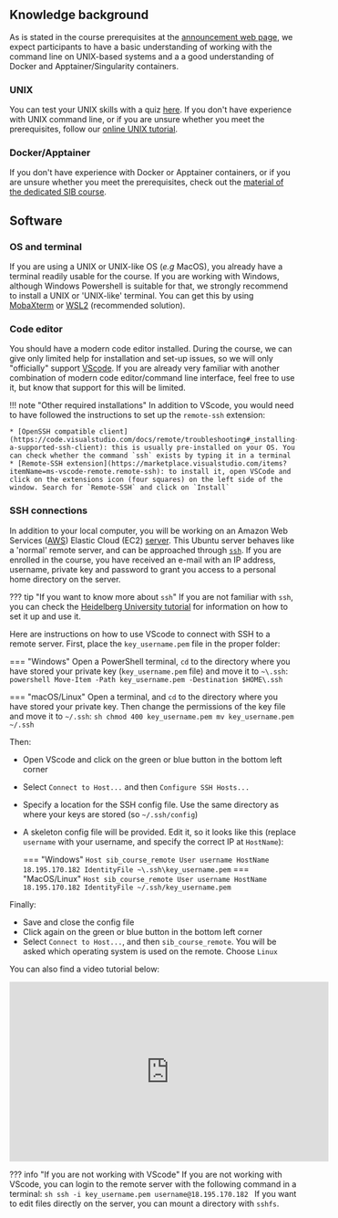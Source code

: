 ## Knowledge background

As is stated in the course prerequisites at the [announcement web page](https://www.sib.swiss/training/course/20250528_SNAKE), we expect participants to have a basic understanding of working with the command line on UNIX-based systems and a a good understanding of Docker and Apptainer/Singularity containers.

### UNIX

You can test your UNIX skills with a quiz [here](https://docs.google.com/forms/d/e/1FAIpQLSd2BEWeOKLbIRGBT_aDEGPce1FOaVYBbhBiaqcaHoBKNB27MQ/viewform?usp=sf_link). If you don't have experience with UNIX command line, or if you are unsure whether you meet the prerequisites, follow our [online UNIX tutorial](https://edu.sib.swiss/pluginfile.php/2878/mod_resource/content/4/couselab-html/content.html).

### Docker/Apptainer

If you don't have experience with Docker or Apptainer containers, or if you are unsure whether you meet the prerequisites, check out the [material of the dedicated SIB course](https://www.sib.swiss/training/course/20250527_DOCK).

## Software

### OS and terminal

If you are using a UNIX or UNIX-like OS (_e.g_ MacOS), you already have a terminal readily usable for the course. If you are working with Windows, although Windows Powershell is suitable for that, we strongly recommend to install a UNIX or 'UNIX-like' terminal. You can get this by using [MobaXterm](https://mobaxterm.mobatek.net/ "get MobaXterm") or [WSL2](https://docs.microsoft.com/en-us/windows/wsl/install) (recommended solution).

### Code editor

You should have a modern code editor installed. During the course, we can give only limited help for installation and set-up issues, so we will only "officially" support [VScode](https://code.visualstudio.com/download). If you are already very familiar with another combination of modern code editor/command line interface, feel free to use it, but know that support for this will be limited.

!!! note "Other required installations"
    In addition to VScode, you would need to have followed the instructions to set up the `remote-ssh` extension:

    * [OpenSSH compatible client](https://code.visualstudio.com/docs/remote/troubleshooting#_installing-a-supported-ssh-client): this is usually pre-installed on your OS. You can check whether the command `ssh` exists by typing it in a terminal
    * [Remote-SSH extension](https://marketplace.visualstudio.com/items?itemName=ms-vscode-remote.remote-ssh): to install it, open VSCode and click on the extensions icon (four squares) on the left side of the window. Search for `Remote-SSH` and click on `Install`

### SSH connections

In addition to your local computer, you will be working on an Amazon Web Services ([AWS](https://aws.amazon.com/)) Elastic Cloud (EC2) [server](https://aws.amazon.com/ec2/). This Ubuntu server behaves like a 'normal' remote server, and can be approached through [`ssh`](https://man7.org/linux/man-pages/man1/ssh.1.html). If you are enrolled in the course, you have received an e-mail with an IP address, username, private key and password to grant you access to a personal home directory on the server.

??? tip "If you want to know more about `ssh`"
    If you are not familiar with `ssh`, you can check the [Heidelberg University tutorial](https://zah.uni-heidelberg.de/it-guide/ssh-tutorial-linux) for information on how to set it up and use it.

Here are instructions on how to use VScode to connect with SSH to a remote server. First, place the `key_username.pem` file in the proper folder:

=== "Windows"
    Open a PowerShell terminal, `cd` to the directory where you have stored your private key (`key_username.pem` file) and move it to `~\.ssh`:
    ```powershell
    Move-Item -Path key_username.pem -Destination $HOME\.ssh
    ```

=== "macOS/Linux"
    Open a terminal, and `cd` to the directory where you have stored your private key. Then change the permissions of the key file and move it to `~/.ssh`:
    ```sh
    chmod 400 key_username.pem
    mv key_username.pem ~/.ssh
    ```

Then:

* Open VScode and click on the green or blue button in the bottom left corner
* Select `Connect to Host...` and then `Configure SSH Hosts...`
* Specify a location for the SSH config file. Use the same directory as where your keys are stored (so `~/.ssh/config`)
* A skeleton config file will be provided. Edit it, so it looks like this (replace `username` with your username, and specify the correct IP at `HostName`):

    === "Windows"
        ```
        Host sib_course_remote
            User username
            HostName 18.195.170.182
            IdentityFile ~\.ssh\key_username.pem
        ```
    === "MacOS/Linux"
        ```
        Host sib_course_remote
            User username
            HostName 18.195.170.182
            IdentityFile ~/.ssh/key_username.pem
        ```

Finally:

* Save and close the config file
* Click again on the green or blue button in the bottom left corner
* Select `Connect to Host...`, and then `sib_course_remote`. You will be asked which operating system is used on the remote. Choose `Linux`

You can also find a video tutorial below:
<iframe width="560" height="315" src="https://www.youtube.com/embed/cOopQQIL8JU" title="YouTube video player" frameborder="0" allow="accelerometer; autoplay; clipboard-write; encrypted-media; gyroscope; picture-in-picture" allowfullscreen></iframe>

??? info "If you are not working with VScode"
    If you are not working with VScode, you can login to the remote server with the following command in a terminal:
    ```sh
    ssh -i key_username.pem username@18.195.170.182
    ```
    If you want to edit files directly on the server, you can mount a directory with `sshfs`.
